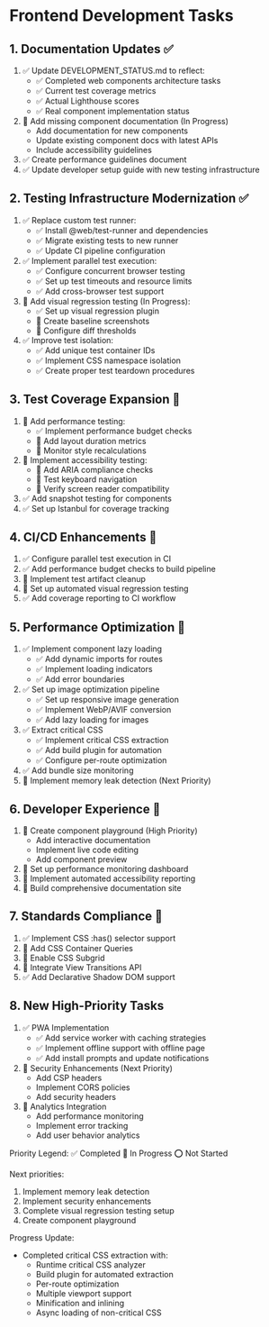 # Frontend Development Tasks

## 1. Documentation Updates ✅
1. ✅ Update DEVELOPMENT_STATUS.md to reflect:
   - ✅ Completed web components architecture tasks
   - ✅ Current test coverage metrics
   - ✅ Actual Lighthouse scores
   - ✅ Real component implementation status
2. 🚧 Add missing component documentation (In Progress)
   - Add documentation for new components
   - Update existing component docs with latest APIs
   - Include accessibility guidelines
3. ✅ Create performance guidelines document
4. ✅ Update developer setup guide with new testing infrastructure

## 2. Testing Infrastructure Modernization ✅
1. ✅ Replace custom test runner:
   - ✅ Install @web/test-runner and dependencies
   - ✅ Migrate existing tests to new runner
   - ✅ Update CI pipeline configuration
2. ✅ Implement parallel test execution:
   - ✅ Configure concurrent browser testing
   - ✅ Set up test timeouts and resource limits
   - ✅ Add cross-browser test support
3. 🚧 Add visual regression testing (In Progress):
   - ✅ Set up visual regression plugin
   - 🚧 Create baseline screenshots
   - 🚧 Configure diff thresholds
4. ✅ Improve test isolation:
   - ✅ Add unique test container IDs
   - ✅ Implement CSS namespace isolation
   - ✅ Create proper test teardown procedures

## 3. Test Coverage Expansion 🚧
1. 🚧 Add performance testing:
   - ✅ Implement performance budget checks
   - 🚧 Add layout duration metrics
   - 🚧 Monitor style recalculations
2. 🚧 Implement accessibility testing:
   - 🚧 Add ARIA compliance checks
   - 🚧 Test keyboard navigation
   - 🚧 Verify screen reader compatibility
3. ✅ Add snapshot testing for components
4. ✅ Set up Istanbul for coverage tracking

## 4. CI/CD Enhancements 🚧
1. ✅ Configure parallel test execution in CI
2. ✅ Add performance budget checks to build pipeline
3. 🚧 Implement test artifact cleanup
4. 🚧 Set up automated visual regression testing
5. ✅ Add coverage reporting to CI workflow

## 5. Performance Optimization 🚧
1. ✅ Implement component lazy loading
   - ✅ Add dynamic imports for routes
   - ✅ Implement loading indicators
   - ✅ Add error boundaries
2. ✅ Set up image optimization pipeline
   - ✅ Set up responsive image generation
   - ✅ Implement WebP/AVIF conversion
   - ✅ Add lazy loading for images
3. ✅ Extract critical CSS
   - ✅ Implement critical CSS extraction
   - ✅ Add build plugin for automation
   - ✅ Configure per-route optimization
4. ✅ Add bundle size monitoring
5. 🚧 Implement memory leak detection (Next Priority)

## 6. Developer Experience 🚧
1. 🚧 Create component playground (High Priority)
   - Add interactive documentation
   - Implement live code editing
   - Add component preview
2. 🚧 Set up performance monitoring dashboard
3. 🚧 Implement automated accessibility reporting
4. 🚧 Build comprehensive documentation site

## 7. Standards Compliance 🚧
1. ✅ Implement CSS :has() selector support
2. 🚧 Add CSS Container Queries
3. 🚧 Enable CSS Subgrid
4. 🚧 Integrate View Transitions API
5. ✅ Add Declarative Shadow DOM support

## 8. New High-Priority Tasks
1. ✅ PWA Implementation
   - ✅ Add service worker with caching strategies
   - ✅ Implement offline support with offline page
   - ✅ Add install prompts and update notifications
2. 🚧 Security Enhancements (Next Priority)
   - Add CSP headers
   - Implement CORS policies
   - Add security headers
3. 🚧 Analytics Integration
   - Add performance monitoring
   - Implement error tracking
   - Add user behavior analytics

Priority Legend:
✅ Completed
🚧 In Progress
⭕ Not Started

Next priorities:
1. Implement memory leak detection
2. Implement security enhancements
3. Complete visual regression testing setup
4. Create component playground

Progress Update:
- Completed critical CSS extraction with:
  - Runtime critical CSS analyzer
  - Build plugin for automated extraction
  - Per-route optimization
  - Multiple viewport support
  - Minification and inlining
  - Async loading of non-critical CSS

